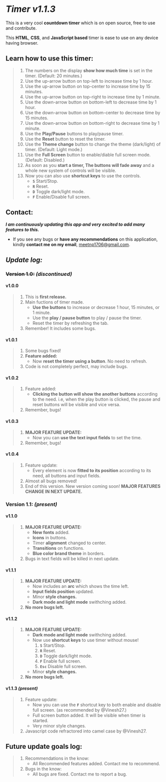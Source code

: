 # ***Timer v1.1.3***

This is a very cool **countdown timer** which is on open source, free to use and contribute.

This **HTML**, **CSS**, and **JavaScript based** timer is ease to use on any device having browser.


## Learn how to use this timer:

> 1. The numbers on the display **show how much time** is set in the timer. (Default: 20 minutes.)
> 2. Use the up-arrow button on top-left to increase time by 1 hour.
> 3. Use the up-arrow button on top-center to increase time by 15 minutes.
> 4. Use the up-arrow button on top-right to increase time by 1 minute.
> 5. Use the down-arrow button on bottom-left to decrease time by 1 hour.
> 6. Use the down-arrow button on bottom-center to decrease time by 15 minutes.
> 7. Use the down-arrow button on bottom-right to decrease time by 1 minute.
> 8. Use the **Play/Pause** buttons to play/pause timer.
> 9. Use the **Reset** button to reset the timer.
> 10. Use the **Theme change** button to change the theme (dark/light) of timer. (Default: Light mode.)
> 11. Use the **Full Screen** button to enable/diable full screen mode. (Default: Disabled.)
> 12. As soon as you **start a timer, The buttons will fade away** and a whole new system of controls will be visible.
> 13. Now you can also use **shortcut keys** to use the controls.
>     - **```S```** Start/Stop.
>     - **```R```** Reset.
>     - **```D```** Toggle dark/light mode.
>     - **```F```** Enable/Disable full screen.


## Contact:
_**I am continuously updating this app and very excited to add many features to this.**_
- If you see any bugs or **have any recommendations** on this application, kindly **contact me on my email**, meetnp1706@gmail.com.

## **_Update log:_**


### ~~Version 1.0:~~ _(discontinued)_


#### v1.0.0 
> 1. This is **first release.** 
> 2. Main fuctions of timer made.
>    - **Use the buttons** to increase or decrease 1 hour, 15 minutes, or 1 minute.
>    - Use the **play / pause button** to play / pause the timer.
>    - Reset the timer by refreshing the tab.
> 3. Remember! It includes some bugs.


#### v1.0.1
> 1. Some bugs fixed!
> 2. **Feature added:** 
>    - Now **reset the timer using a button**. No need to refresh.
> 3. Code is not completely perfect, may include bugs.


#### v1.0.2
> 1. Feature added:
>    - **Clicking the button will show the another buttons** according to the need. i.e, when the play button is clicked, the pause and reset buttons will be visible and vice versa. 
> 2. Remember, bugs!


#### v1.0.3
> 1. **MAJOR FEATURE UPDATE:**
>    - Now you can **use the text input fields** to set the time. 
> 2. Remember, bugs!


#### v1.0.4
> 1. Feature update:
>    - Every element is now **fitted to its position** according to its need, all buttons and input fields.
> 2. Almost all bugs removed!
> 3. End of this version. New version coming soon! **MAJOR FEATURES CHANGE IN NEXT UPDATE.** 


### **Version 1.1:** _(present)_


#### v1.1.0 
> 1. **MAJOR FEATURE UPDATE:**
>    - **New fonts** added.
>    - **Icons** in buttons.
>    - Timer **alignment** changed to center.
>    - **Transitions** on functions.
>    - **Blue color brand theme** in borders.
> 2. Bugs in text fields will be killed in next update.


#### v1.1.1
> 1. **MAJOR FEATURE UPDATE:**
>    - Now includes an **arc** which shows the time left.
>    - **Input fields position** updated.
>    - Minor **style changes.**
>    - **Dark mode and light mode** swithching added.
> 2. **No more bugs left.**


#### v1.1.2
> 1. **MAJOR FEATURE UPDATE:**
>    - **Dark mode and light mode** swithching added.
>    - Now use **shortcut keys** to use timer without mouse!
>      1. **```S```** Start/Stop.
>      2. **```R```** Reset.
>      3. **```D```** Toggle dark/light mode.
>      4. **```F```** Enable full screen.
>      5. **```Esc```** Disable full screen.
>    - Minor **style changes.**
> 2. **No more bugs left.**


#### v1.1.3 _(present)_
> 1. Feature update:
>    - Now you can use the **```F```** shortcut key to both enable and disable full screen. (as recommended by @Vinesh27.)
>    - Full screen button added. It will be visible when timer is started.
>    - Very minor style changes.
> 2. Javascript code refractored into camel case by @Vinesh27.


## Future update goals log:
> 1. Recommendations in the know:
>    - All Recommended features added. Contact me to recommend.
> 2. Bugs in the know:
>    - All bugs are fixed. Contact me to report a bug.
